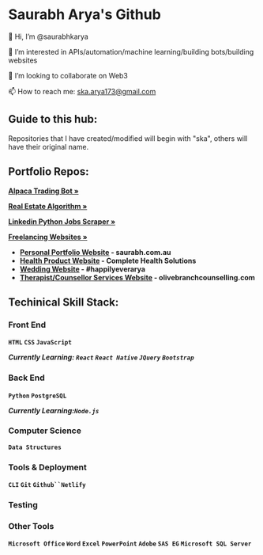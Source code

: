 # Saurabh Arya's Github

👋 Hi, I’m @saurabhkarya

👀 I’m interested in APIs/automation/machine learning/building bots/building websites

💞️ I’m looking to collaborate on Web3

📫 How to reach me: ska.arya173@gmail.com


## Guide to this hub:

Repositories that I have created/modified will begin with "ska", others will have their original name.


## Portfolio Repos:

<a href="https://github.com/saurabhkarya/ska-alpaca-trading-bot"><strong>Alpaca Trading Bot »</strong></a>

<a href="https://github.com/saurabhkarya/ska-realestate-api"><strong>Real Estate Algorithm »</strong></a>

<a href="https://github.com/saurabhkarya/ska-linkedin-scraper"><strong>Linkedin Python Jobs Scraper »</strong></a>

<a href="https://www.saurabh.com.au"><strong>Freelancing Websites »</strong></a>
<ul>
  <li><a href="https://github.com/saurabhkarya/"><strong>Personal Portfolio Website</a> - saurabh.com.au</li>
  <li><a href="https://github.com/saurabhkarya/"><strong>Health Product Website</a> - Complete Health Solutions</li>
  <li><a href="https://github.com/saurabhkarya/"><strong>Wedding Website</a> - #happilyeverarya</li>
  <li><a href="https://github.com/saurabhkarya/"><strong>Therapist/Counsellor Services Website</a> - olivebranchcounselling.com</li>
</ul>
    
<p></p>
<p></p>
<p></p>

## Techinical Skill Stack:

### Front End

`HTML` `CSS` `JavaScript` 

_Currently Learning: `React` `React Native` `JQuery` `Bootstrap`_

### Back End

`Python` `PostgreSQL`

_Currently Learning:`Node.js`_

### Computer Science

`Data Structures`

### Tools & Deployment

`CLI` `Git` `Github``Netlify`

### Testing



### Other Tools

`Microsoft Office` `Word` `Excel` `PowerPoint` `Adobe`
`SAS EG` `Microsoft SQL Server`

<!---
saurabhkarya/saurabhkarya is a ✨ special ✨ repository because its `README.md` (this file) appears on your GitHub profile.
You can click the Preview link to take a look at your changes.
--->


